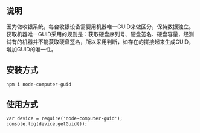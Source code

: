 ## 说明

因为做收银系统，每台收银设备需要用机器唯一GUID来做区分，保持数据独立。获取机器唯一GUID采用的规则是：获取硬盘序列号、硬盘签名、硬盘容量，经测试有的机器并不能获取硬盘签名，所以采用判断，如存在的拼接起来生成GUID，增加GUID的唯一性。

## 安装方式
```
npm i node-computer-guid
```

## 使用方式
```
var device = require('node-computer-guid');
console.log(device.getGuid());
```